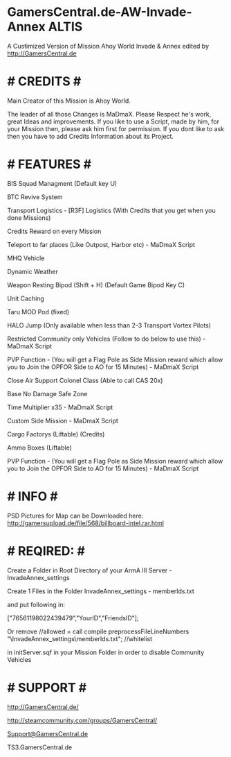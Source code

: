 # GamersCentral.de-AW-Invade-Annex ALTIS

A Custimized Version of Mission Ahoy World Invade & Annex edited by http://GamersCentral.de

# # CREDITS # #
Main Creator of this Mission is Ahoy World.

The leader of all those Changes is MaDmaX. Please Respect he's work, great Ideas and improvements. If you like to use a Script, made by him, for your Mission then, please ask him first for permission. If you dont like to ask then you have to add Credits Information about its Project.

# # FEATURES # #
BIS Squad Managment (Default key U)

BTC Revive System

Transport Logistics - [R3F] Logistics (With Credits that you get when you done Missions)

Credits Reward on every Mission

Teleport to far places (Like Outpost, Harbor etc) - MaDmaX Script

MHQ Vehicle

Dynamic Weather

Weapon Resting Bipod (Shift + H) (Default Game Bipod Key C)

Unit Caching

Taru MOD Pod (fixed)

HALO Jump (Only available when less than 2-3 Transport Vortex Pilots)

Restricted Community only Vehicles (Follow to do below to use this) - MaDmaX Script

PVP Function - (You will get a Flag Pole as Side Mission reward which allow you to Join the OPFOR Side to AO for 15 Minutes) - MaDmaX Script

Close Air Support Colonel Class (Able to call CAS 20x)

Base No Damage Safe Zone

Time Multiplier x35 - MaDmaX Script

Custom Side Mission - MaDmaX Script

Cargo Factorys (Liftable) (Credits)

Ammo Boxes (Liftable)

PVP Function - (You will get a Flag Pole as Side Mission reward which allow you to Join the OPFOR Side to AO for 15 Minutes) - MaDmaX Script
# # INFO # #
PSD Pictures for Map can be Downloaded here: http://gamersupload.de/file/568/billboard-intel.rar.html

# # REQIRED: # #
Create a Folder in Root Directory of your ArmA III Server - InvadeAnnex_settings

Create 1 Files in the Folder InvadeAnnex_settings - memberIds.txt

and put following in:

["76561198022439479","YourID","FriendsID"];

Or remove
//allowed = call compile preprocessFileLineNumbers "\InvadeAnnex_settings\memberIds.txt"; //whitelist

in initServer.sqf in your Mission Folder in order to disable Community Vehicles
# # SUPPORT # #
http://GamersCentral.de/

http://steamcommunity.com/groups/GamersCentral/

Support@GamersCentral.de

TS3.GamersCentral.de